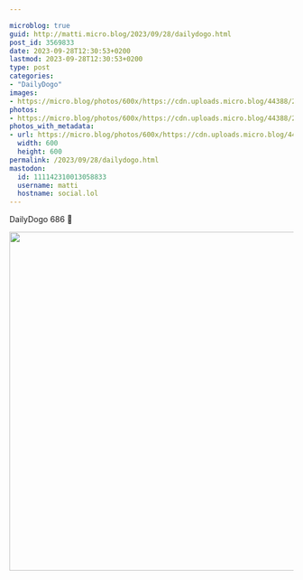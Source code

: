 ```yaml
---

microblog: true
guid: http://matti.micro.blog/2023/09/28/dailydogo.html
post_id: 3569833
date: 2023-09-28T12:30:53+0200
lastmod: 2023-09-28T12:30:53+0200
type: post
categories:
- "DailyDogo"
images:
- https://micro.blog/photos/600x/https://cdn.uploads.micro.blog/44388/2023/a253ac9a35624bb896a79bebbc0b2dca.jpg
photos:
- https://micro.blog/photos/600x/https://cdn.uploads.micro.blog/44388/2023/a253ac9a35624bb896a79bebbc0b2dca.jpg
photos_with_metadata:
- url: https://micro.blog/photos/600x/https://cdn.uploads.micro.blog/44388/2023/a253ac9a35624bb896a79bebbc0b2dca.jpg
  width: 600
  height: 600
permalink: /2023/09/28/dailydogo.html
mastodon:
  id: 111142310013058833
  username: matti
  hostname: social.lol
---
```

DailyDogo 686 🐶

<img src="https://micro.blog/photos/600x/https://blog.martin-haehnel.de/uploads/2023/a253ac9a35624bb896a79bebbc0b2dca.jpg" width="600" height="600" alt="" />
